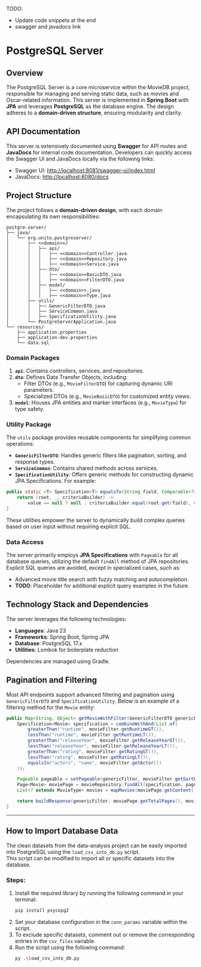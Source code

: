 TODO:
- Update code snippets at the end
- swagger and javadocs link

# PostgreSQL Server

## Overview
The PostgreSQL Server is a core microservice within the MovieDB project, responsible for managing and serving static data, such as movies and Oscar-related information. This server is implemented in **Spring Boot** with **JPA** and leverages **PostgreSQL** as the database engine. The design adheres to a **domain-driven structure**, ensuring modularity and clarity.

## API Documentation
This server is extensively documented using **Swagger** for API routes and **JavaDocs** for internal code documentation. Developers can quickly access the Swagger UI and JavaDocs locally via the following links:

- Swagger UI: [http://localhost:8081/swagger-ui/index.html](http://localhost:8081/swagger-ui/index.html)
- JavaDocs: [http://localhost:8080/docs](http://localhost:8080/docs)

## Project Structure
The project follows a **domain-driven design**, with each domain encapsulating its own responsibilities:

```
postgre-server/
├── java/
│   └── org.unito.postgreserver/
│       ├── <<domain>>/
│       │   ├── api/
│       │   │   ├── <<domain>>Controller.java
│       │   │   ├── <<domain>>Repository.java
│       │   │   ├── <<domain>>Service.java
│       │   ├── dto/
│       │   │   ├── <<domain>>BasicDTO.java
│       │   │   ├── <<domain>>FilterDTO.java
│       │   ├── model/
│       │   │   ├── <<domain>>.java
│       │   │   ├── <<domain>>Type.java
│       ├── utils/
│       │   ├── GenericFilterDTO.java
│       │   ├── ServiceCommon.java
│       │   ├── SpecificationUtility.java
│       └── PostgreServerApplication.java
└── resources/
    ├── application.properties
    ├── application-dev.properties
    └── data.sql
```
### Domain Packages
1. **`api`**: Contains controllers, services, and repositories.
2. **`dto`**: Defines Data Transfer Objects, including:
   - Filter DTOs (e.g., `MovieFilterDTO`) for capturing dynamic URI parameters.
   - Specialized DTOs (e.g., `MovieBasicDTO`) for customized entity views.
3. **`model`**: Houses JPA entities and marker interfaces (e.g., `MovieType`) for type safety.

### Utility Package
The `utils` package provides reusable components for simplifying common operations:

- **`GenericFilterDTO`**: Handles generic filters like pagination, sorting, and response types.
- **`ServiceCommon`**: Contains shared methods across services.
- **`SpecificationUtility`**: Offers generic methods for constructing dynamic JPA Specifications. For example:
```java
public static <T> Specification<T> equalsTo(String field, Comparable<?> value) {
    return (root, _, criteriaBuilder) ->
        value == null ? null : criteriaBuilder.equal(root.get(field), value);
}
```

These utilities empower the server to dynamically build complex queries based on user input without requiring explicit SQL.

### Data Access
The server primarily employs **JPA Specifications** with `Pageable` for all database queries, utilizing the default `findAll` method of JPA repositories. Explicit SQL queries are avoided, except in specialized cases, such as:

- Advanced movie title search with fuzzy matching and autocompletion.
- **TODO**: Placeholder for additional explicit query examples in the future.

## Technology Stack and Dependencies
The server leverages the following technologies:

- **Languages**: Java 23
- **Frameworks**: Spring Boot, Spring JPA
- **Database**: PostgreSQL 17.x
- **Utilities**: Lombok for boilerplate reduction

Dependencies are managed using Gradle.

## Pagination and Filtering
Most API endpoints support advanced filtering and pagination using `GenericFilterDTO` and `SpecificationUtility`. Below is an example of a filtering method for the `Movie` entity:

```java
public Map<String, Object> getMovieWithFilter(GenericFilterDTO genericFilter, MovieFilterDTO movieFilter) {
    Specification<Movie> specification = combineWithAnd(List.of(
        greaterThan("runtime", movieFilter.getRuntimeGT()),
        lessThan("runtime", movieFilter.getRuntimeLT()),
        greaterThan("releaseYear", movieFilter.getReleaseYearGT()),
        lessThan("releaseYear", movieFilter.getReleaseYearLT()),
        greaterThan("rating", movieFilter.getRatingGT()),
        lessThan("rating", movieFilter.getRatingLT()),
        equalsIn("actors", "name", movieFilter.getActor())
    ));

    Pageable pageable = setPageable(genericFilter, movieFilter.getSortBy());
    Page<Movie> moviePage = movieRepository.findAll(specification, pageable);
    List<? extends MovieType> movies = mapMovies(moviePage.getContent(), genericFilter.getResponseType());

    return buildResponse(genericFilter, moviePage.getTotalPages(), movies);
}
```
---
## How to Import Database Data
The clean datasets from the data-analysis project can be easily imported into PostgreSQL using the `load_csv_into_db.py` script.  
This script can be modified to import all or specific datasets into the database.

### Steps:
1. Install the required library by running the following command in your terminal:
   ```bash
   pip install psycopg2
   ```
2. Set your database configuration in the `conn_params` variable within the script.
3. To exclude specific datasets, comment out or remove the corresponding entries in the `csv_files` variable.
4. Run the script using the following command:
   ```bash
   py .\load_csv_into_db.py
   ```
